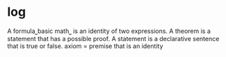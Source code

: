 # log

A formula⎵basic math⎵ is an identity of two expressions.
A theorem is a statement that has a possible proof.
A statement is a declarative sentence that is true or false.
axiom = premise that is an identity